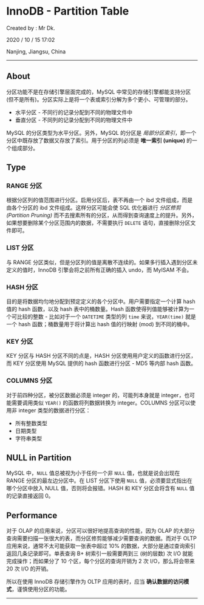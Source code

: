 # InnoDB - Partition Table

Created by : Mr Dk.

2020 / 10 / 15 17:02

Nanjing, Jiangsu, China

---

## About

分区功能不是在存储引擎层面完成的，MySQL 中常见的存储引擎都能支持分区 (但不是所有)。分区实际上是将一个表或索引分解为多个更小、可管理的部分。

* 水平分区 - 不同行的记录分配到不同的物理文件中
* 垂直分区 - 不同列的记录分配到不同的物理文件中

MySQL 的分区类型为水平分区。另外，MySQL 的分区是 *局部分区索引*，即一个分区中既存放了数据又存放了索引。用于分区的列必须是 **唯一索引 (unique)** 的一个组成部分。

## Type

### RANGE 分区

根据分区列的值范围进行分区。启用分区后，表不再由一个 ibd 文件组成，而是由各个分区的 ibd 文件组成。这样分区可能会使 SQL 优化器进行 *分区修剪 (Partition Pruning)* 而不去搜素所有的分区，从而得到查询速度上的提升。另外，如果想要删除某个分区范围内的数据，不需要执行 `DELETE` 语句，直接删除分区文件即可。

### LIST 分区

与 RANGE 分区类似，但是分区列的值是离散不连续的。如果多行插入遇到分区未定义的值时，InnoDB 引擎会将之前所有正确的插入 undo，而 MyISAM 不会。

### HASH 分区

目的是将数据均匀地分配到预定定义的各个分区中。用户需要指定一个计算 hash 值的 hash 函数，以及 hash 表中的桶数量。Hash 函数使得列值能够被计算为一个可比较的整数 - 比如对于一个 `DATETIME` 类型的列 `time` 来说，`YEAR(time)` 就是一个 hash 函数；桶数量用于将计算出 hash 值的行映射 (mod) 到不同的桶中。

### KEY 分区

KEY 分区与 HASH 分区不同的点是，HASH 分区使用用户定义的函数进行分区，而 KEY 分区使用 MySQL 提供的 hash 函数进行分区 - MD5 等内部 hash 函数。

### COLUMNS 分区

对于前四种分区，被分区数据必须是 integer 的，可能列本身就是 integer，也可能需要调用类似 `YEAR()` 的函数将列数据转换为 integer。COLUMNS 分区可以使用非 integer 类型的数据进行分区：

* 所有整数类型
* 日期类型
* 字符串类型

## NULL in Partition

MySQL 中，`NULL` 值总被视为小于任何一个非 `NULL` 值，也就是说会出现在 RANGE 分区的最左边分区中。在 LIST 分区下使用 `NULL` 值，必须要显式指出在哪个分区中放入 NULL 值，否则将会报错。HASH 和 KEY 分区会将含有 `NULL` 值的记录直接返回 0。

## Performance

对于 OLAP 的应用来说，分区可以很好地提高查询的性能，因为 OLAP 的大部分查询需要扫描一张很大的表，而分区修剪能够减少需要查询的数据。而对于 OLTP 应用来说，通常不太可能获取一张表中超过 10% 的数据，大部分是通过查询索引返回几条记录即可。单表查询 B+ 树索引一般需要两到三 (树的层数) 次 I/O 就能完成操作；而如果分了 10 个区，每个分区的查询开销为 2 次 I/O，那么将会带来 20 次 I/O 的开销。

所以在使用 InnoDB 存储引擎作为 OLTP 应用的表时，应当 **确认数据的访问模式**，谨慎使用分区的功能。

---

